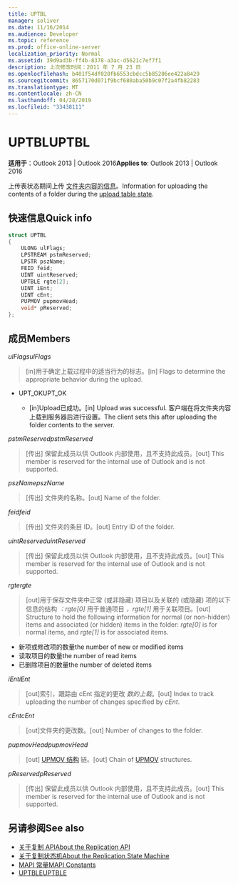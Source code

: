 ```yaml
---
title: UPTBL
manager: soliver
ms.date: 11/16/2014
ms.audience: Developer
ms.topic: reference
ms.prod: office-online-server
localization_priority: Normal
ms.assetid: 39d9ad3b-ff4b-8378-a3ac-d5621c7ef7f1
description: 上次修改时间：2011 年 7 月 23 日
ms.openlocfilehash: b401f54df020fb6553cbdcc5b85206ee422a8429
ms.sourcegitcommit: 8657170d071f9bcf680aba50b9c07f2a4fb82283
ms.translationtype: MT
ms.contentlocale: zh-CN
ms.lasthandoff: 04/28/2019
ms.locfileid: "33438111"
---
```

# <a name="uptbl"></a><span data-ttu-id="05d17-103">UPTBL</span><span class="sxs-lookup"><span data-stu-id="05d17-103">UPTBL</span></span>

<span data-ttu-id="05d17-104">**适用于**：Outlook 2013 | Outlook 2016</span><span class="sxs-lookup"><span data-stu-id="05d17-104">**Applies to**: Outlook 2013 | Outlook 2016</span></span> 
  
<span data-ttu-id="05d17-105">上传表状态期间上传 [文件夹内容的信息](upload-table-state.md)。</span><span class="sxs-lookup"><span data-stu-id="05d17-105">Information for uploading the contents of a folder during the [upload table state](upload-table-state.md).</span></span>
  
## <a name="quick-info"></a><span data-ttu-id="05d17-106">快速信息</span><span class="sxs-lookup"><span data-stu-id="05d17-106">Quick info</span></span>

```cpp
struct UPTBL 
{ 
    ULONG ulFlags; 
    LPSTREAM pstmReserved; 
    LPSTR pszName; 
    FEID feid; 
    UINT uintReserved; 
    UPTBLE rgte[2]; 
    UINT iEnt; 
    UINT cEnt; 
    PUPMOV pupmovHead; 
    void* pReserved; 
};
```

## <a name="members"></a><span data-ttu-id="05d17-107">成员</span><span class="sxs-lookup"><span data-stu-id="05d17-107">Members</span></span>

<span data-ttu-id="05d17-108">_ulFlags_</span><span class="sxs-lookup"><span data-stu-id="05d17-108">_ulFlags_</span></span>
  
> <span data-ttu-id="05d17-109">[in]用于确定上载过程中的适当行为的标志。</span><span class="sxs-lookup"><span data-stu-id="05d17-109">[in] Flags to determine the appropriate behavior during the upload.</span></span>
    
  - <span data-ttu-id="05d17-110">UPT_OK</span><span class="sxs-lookup"><span data-stu-id="05d17-110">UPT_OK</span></span>
    
    - <span data-ttu-id="05d17-111">[in]Upload已成功。</span><span class="sxs-lookup"><span data-stu-id="05d17-111">[in] Upload was successful.</span></span> <span data-ttu-id="05d17-112">客户端在将文件夹内容上载到服务器后进行设置。</span><span class="sxs-lookup"><span data-stu-id="05d17-112">The client sets this after uploading the folder contents to the server.</span></span>
    
<span data-ttu-id="05d17-113">_pstmReserved_</span><span class="sxs-lookup"><span data-stu-id="05d17-113">_pstmReserved_</span></span>
  
> <span data-ttu-id="05d17-114">[传出] 保留此成员以供 Outlook 内部使用，且不支持此成员。</span><span class="sxs-lookup"><span data-stu-id="05d17-114">[out] This member is reserved for the internal use of Outlook and is not supported.</span></span> 
    
<span data-ttu-id="05d17-115">_pszName_</span><span class="sxs-lookup"><span data-stu-id="05d17-115">_pszName_</span></span>
  
> <span data-ttu-id="05d17-116">[传出] 文件夹的名称。</span><span class="sxs-lookup"><span data-stu-id="05d17-116">[out] Name of the folder.</span></span>
    
<span data-ttu-id="05d17-117">_feid_</span><span class="sxs-lookup"><span data-stu-id="05d17-117">_feid_</span></span>
  
> <span data-ttu-id="05d17-118">[传出] 文件夹的条目 ID。</span><span class="sxs-lookup"><span data-stu-id="05d17-118">[out] Entry ID of the folder.</span></span>
    
<span data-ttu-id="05d17-119">_uintReserved_</span><span class="sxs-lookup"><span data-stu-id="05d17-119">_uintReserved_</span></span>
  
> <span data-ttu-id="05d17-120">[传出] 保留此成员以供 Outlook 内部使用，且不支持此成员。</span><span class="sxs-lookup"><span data-stu-id="05d17-120">[out] This member is reserved for the internal use of Outlook and is not supported.</span></span> 
    
<span data-ttu-id="05d17-121">_rgte_</span><span class="sxs-lookup"><span data-stu-id="05d17-121">_rgte_</span></span>
  
> <span data-ttu-id="05d17-122">[out]用于保存文件夹中正常 (或非隐藏) 项目以及关联的 (或隐藏) 项的以下信息的结构  _：rgte[0]_ 用于普通项目  _，rgte[1]_ 用于关联项目。</span><span class="sxs-lookup"><span data-stu-id="05d17-122">[out] Structure to hold the following information for normal (or non-hidden) items and associated (or hidden) items in the folder:  _rgte[0]_ is for normal items, and  _rgte[1]_ is for associated items.</span></span> 
    
   - <span data-ttu-id="05d17-123">新项或修改项的数量</span><span class="sxs-lookup"><span data-stu-id="05d17-123">the number of new or modified items</span></span>
   - <span data-ttu-id="05d17-124">读取项目的数量</span><span class="sxs-lookup"><span data-stu-id="05d17-124">the number of read items</span></span> 
   - <span data-ttu-id="05d17-125">已删除项目的数量</span><span class="sxs-lookup"><span data-stu-id="05d17-125">the number of deleted items</span></span>
    
 <span data-ttu-id="05d17-126">_iEnt_</span><span class="sxs-lookup"><span data-stu-id="05d17-126">_iEnt_</span></span>
  
> <span data-ttu-id="05d17-127">[out]索引，跟踪由 cEnt 指定的更改  _数的上载_。</span><span class="sxs-lookup"><span data-stu-id="05d17-127">[out] Index to track uploading the number of changes specified by  _cEnt_.</span></span>
    
<span data-ttu-id="05d17-128">_cEnt_</span><span class="sxs-lookup"><span data-stu-id="05d17-128">_cEnt_</span></span>
  
> <span data-ttu-id="05d17-129">[out]文件夹的更改数。</span><span class="sxs-lookup"><span data-stu-id="05d17-129">[out] Number of changes to the folder.</span></span>
    
<span data-ttu-id="05d17-130">_pupmovHead_</span><span class="sxs-lookup"><span data-stu-id="05d17-130">_pupmovHead_</span></span>
  
> <span data-ttu-id="05d17-131">[out] [UPMOV 结构](upmov.md) 链。</span><span class="sxs-lookup"><span data-stu-id="05d17-131">[out] Chain of [UPMOV](upmov.md) structures.</span></span> 
    
<span data-ttu-id="05d17-132">_pReserved_</span><span class="sxs-lookup"><span data-stu-id="05d17-132">_pReserved_</span></span>
  
> <span data-ttu-id="05d17-133">[传出] 保留此成员以供 Outlook 内部使用，且不支持此成员。</span><span class="sxs-lookup"><span data-stu-id="05d17-133">[out] This member is reserved for the internal use of Outlook and is not supported.</span></span>
    
## <a name="see-also"></a><span data-ttu-id="05d17-134">另请参阅</span><span class="sxs-lookup"><span data-stu-id="05d17-134">See also</span></span>

- [<span data-ttu-id="05d17-135">关于复制 API</span><span class="sxs-lookup"><span data-stu-id="05d17-135">About the Replication API</span></span>](about-the-replication-api.md)
- [<span data-ttu-id="05d17-136">关于复制状态机</span><span class="sxs-lookup"><span data-stu-id="05d17-136">About the Replication State Machine</span></span>](about-the-replication-state-machine.md)
- [<span data-ttu-id="05d17-137">MAPI 常量</span><span class="sxs-lookup"><span data-stu-id="05d17-137">MAPI Constants</span></span>](mapi-constants.md)
- [<span data-ttu-id="05d17-138">UPTBLE</span><span class="sxs-lookup"><span data-stu-id="05d17-138">UPTBLE</span></span>](uptble.md)

